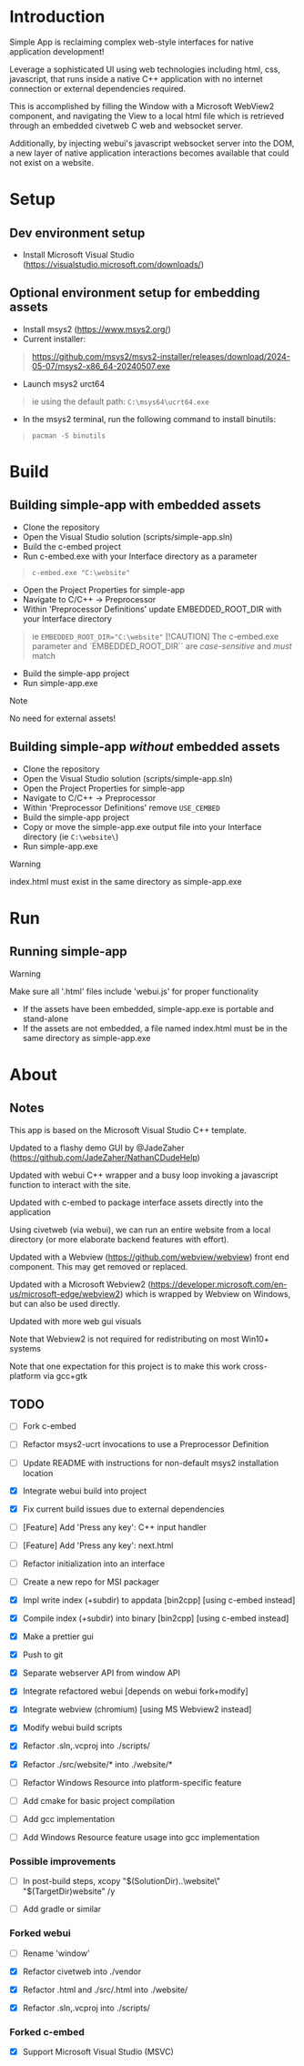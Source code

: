 # Introduction
Simple App is reclaiming complex web-style interfaces for native application development!

Leverage a sophisticated UI using web technologies including html, css, javascript, that runs inside a native C++ application with no internet connection or external dependencies required.

This is accomplished by filling the Window with a Microsoft WebView2 component, and navigating the View to a local html file which is retrieved through an embedded civetweb C web and websocket server.

Additionally, by injecting webui's javascript websocket server into the DOM, a new layer of native application interactions becomes available that could not exist on a website.


# Setup

## Dev environment setup
* Install Microsoft Visual Studio (https://visualstudio.microsoft.com/downloads/)

## Optional environment setup for embedding assets
* Install msys2 (https://www.msys2.org/)
* Current installer:
 >https://github.com/msys2/msys2-installer/releases/download/2024-05-07/msys2-x86_64-20240507.exe
* Launch msys2 urct64 
 >ie using the default path: ```C:\msys64\ucrt64.exe```
* In the msys2 terminal, run the following command to install binutils: 
 >```pacman -S binutils```
 
# Build

## Building simple-app with embedded assets
* Clone the repository
* Open the Visual Studio solution (scripts/simple-app.sln)
* Build the c-embed project
* Run c-embed.exe with your Interface directory as a parameter
 >```c-embed.exe "C:\website"```
* Open the Project Properties for simple-app
* Navigate to C/C++ -> Preprocessor
* Within 'Preprocessor Definitions' update EMBEDDED_ROOT_DIR with your Interface directory
 >ie ```EMBEDDED_ROOT_DIR="C:\website"```
> [!CAUTION]
> The c-embed.exe parameter and `EMBEDDED_ROOT_DIR`` are *case-sensitive* and *must* match
* Build the simple-app project
* Run simple-app.exe
> [!NOTE]
> No need for external assets!

## Building simple-app *without* embedded assets
* Clone the repository
* Open the Visual Studio solution (scripts/simple-app.sln)
* Open the Project Properties for simple-app
* Navigate to C/C++ -> Preprocessor
* Within 'Preprocessor Definitions' remove `USE_CEMBED`
* Build the simple-app project
* Copy or move the simple-app.exe output file into your Interface directory (ie ```C:\website\```)
* Run simple-app.exe
> [!WARNING]
> index.html must exist in the same directory as simple-app.exe

# Run

## Running simple-app
> [!WARNING]
> Make sure all '.html' files include 'webui.js' for proper functionality
> <script src="webui.js"></script>
* If the assets have been embedded, simple-app.exe is portable and stand-alone
* If the assets are not embedded, a file named index.html must be in the same directory as simple-app.exe

# About

## Notes
This app is based on the Microsoft Visual Studio C++ template.

Updated to a flashy demo GUI by @JadeZaher (https://github.com/JadeZaher/NathanCDudeHelp)

Updated with webui C++ wrapper and a busy loop invoking a javascript function to interact with the site.

Updated with c-embed to package interface assets directly into the application

Using civetweb (via webui), we can run an entire website from a local directory (or more elaborate backend features with effort).

Updated with a Webview (https://github.com/webview/webview) front end component. This may get removed or replaced.

Updated with a Microsoft Webview2 (https://developer.microsoft.com/en-us/microsoft-edge/webview2) which is wrapped by Webview on Windows, but can also be used directly.

Updated with more web gui visuals

Note that Webview2 is not required for redistributing on most Win10+ systems

Note that one expectation for this project is to make this work cross-platform via gcc+gtk


## TODO
- [ ] Fork c-embed
- [ ] Refactor msys2-ucrt invocations to use a Preprocessor Definition
- [ ] Update README with instructions for non-default msys2 installation location
- [x] Integrate webui build into project
- [x] Fix current build issues due to external dependencies
- [ ] [Feature] Add 'Press any key': C++ input handler
- [ ] [Feature] Add 'Press any key': next.html
- [ ] Refactor initialization into an interface
- [ ] Create a new repo for MSI packager
- [x] Impl write index (+subdir) to appdata [bin2cpp] [using c-embed instead]
- [x] Compile index (+subdir) into binary [bin2cpp] [using c-embed instead]
- [x] Make a prettier gui
- [x] Push to git
- [x] Separate webserver API from window API
- [x] Integrate refactored webui [depends on webui fork+modify]
- [x] Integrate webview (chromium) [using MS Webview2 instead]
- [x] Modify webui build scripts
- [x] Refactor .sln,.vcproj into ./scripts/
- [x] Refactor ./src/website/* into ./website/*
- [ ] Refactor Windows Resource into platform-specific feature
- [ ] Add cmake for basic project compilation
- [ ] Add gcc implementation
- [ ] Add Windows Resource feature usage into gcc implementation


### Possible improvements
- [ ] In post-build steps, xcopy "$(SolutionDir)..\website\" "$(TargetDir)website\" /y
- [ ] Add gradle or similar


### Forked webui
- [ ] Rename 'window'
- [x] Refactor civetweb into ./vendor
- [x] Refactor .html and ./src/.html into ./website/
- [x] Refactor .sln,.vcproj into ./scripts/


### Forked c-embed
- [x] Support Microsoft Visual Studio (MSVC)
